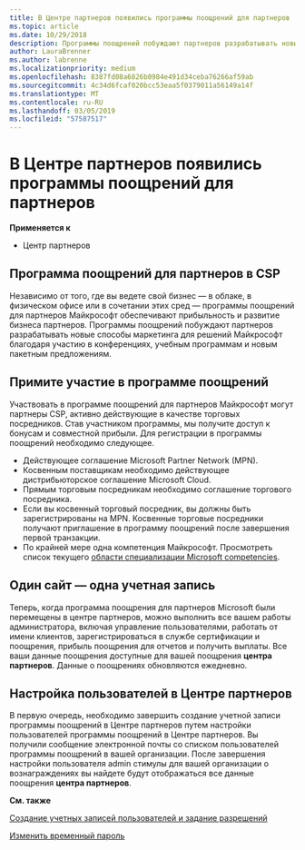 ```yaml
---
title: В Центре партнеров появились программы поощрений для партнеров | Центр партнеров
ms.topic: article
ms.date: 10/29/2018
description: Программы поощрений побуждают партнеров разрабатывать новые методы маркетинга, предлагать обучение и многое другое
author: LauraBrenner
ms.author: labrenne
ms.localizationpriority: medium
ms.openlocfilehash: 8387fd08a6826b0984e491d34ceba76266af59ab
ms.sourcegitcommit: 4c34d6fcaf020bcc53eaa5f0379011a56149a14f
ms.translationtype: MT
ms.contentlocale: ru-RU
ms.lasthandoff: 03/05/2019
ms.locfileid: "57587517"
---
```

# <a name="partner-incentives-is-now-on-partner-center"></a>В Центре партнеров появились программы поощрений для партнеров 

**Применяется к**

-  Центр партнеров

## <a name="the-csp-partner-incentives-program"></a>Программа поощрений для партнеров в CSP

Независимо от того, где вы ведете свой бизнес — в облаке, в физическом офисе или в сочетании этих сред — программы поощрений для партнеров Майкрософт обеспечивают прибыльность и развитие бизнеса партнеров. Программы поощрений побуждают партнеров разрабатывать новые способы маркетинга для решений Майкрософт благодаря участию в конференциях, учебным программам и новым пакетным предложениям. 

## <a name="qualify-for-the-incentives-program"></a>Примите участие в программе поощрений

Участвовать в программе поощрений для партнеров Майкрософт могут партнеры CSP, активно действующие в качестве торговых посредников.
Став участником программы, мы получите доступ к бонусам и совместной прибыли. Для регистрации в программы поощрений необходимо следующее. 
- Действующее соглашение Microsoft Partner Network (MPN).  
- Косвенным поставщикам необходимо действующее дистрибьюторское соглашение Microsoft Cloud.
- Прямым торговым посредникам необходимо соглашение торгового посредника.
- Если вы косвенный торговый посредник, вы должны быть зарегистрированы на MPN. Косвенные торговые посредники получают приглашение в программу поощрений после завершения первой транзакции. 
- По крайней мере одна компетенция Майкрософт. Просмотреть список текущего [области специализации Microsoft competencies](competencies.md).

## <a name="one-site-one-log-on"></a>Один сайт — одна учетная запись

Теперь, когда программа поощрения для партнеров Microsoft были перемещены в центре партнеров, можно выполнить все вашем работы администратора, включая управление пользователями, работать от имени клиентов, зарегистрироваться в службе сертификации и поощрения, прибыль поощрения для отчетов и получить выплаты. Все ваши данные поощрения доступные для вашей поощрения **центра партнеров**. Данные о поощрениях обновляются ежедневно.
 
## <a name="set-your-users-up-in-partner-center"></a>Настройка пользователей в Центре партнеров
 
В первую очередь, необходимо завершить создание учетной записи программы поощрений в Центре партнеров путем настройки пользователей программы поощрений в Центре партнеров. Вы получили сообщение электронной почты со списком пользователей программы поощрений в вашей организации. После завершения настройки пользователя admin стимулы для вашей организации о вознаграждениях вы найдете будут отображаться все данные поощрения **центра партнеров**.

**См. также**

[Создание учетных записей пользователей и задание разрешений](create-user-accounts-and-set-permissions.md)

[Изменить временный пароль](change-your-temporary-password.md)

